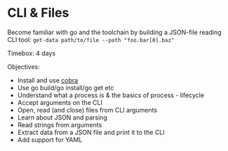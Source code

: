 # CLI & Files

Become familiar with go and the toolchain by building a JSON-file reading CLI tool: `get-data path/to/file --path "foo.bar[0].baz"`

Timebox: 4 days

Objectives:

- Install and use [cobra][cobra]
- Use go build/go install/go get etc
- Understand what a process is & the basics of process - lifecycle
- Accept arguments on the CLI
- Open, read (and close) files from CLI arguments
- Learn about JSON and parsing
- Read strings from arguments
- Extract data from a JSON file and print it to the CLI
- Add support for YAML

[cobra]: https://github.com/spf13/cobra#overview
